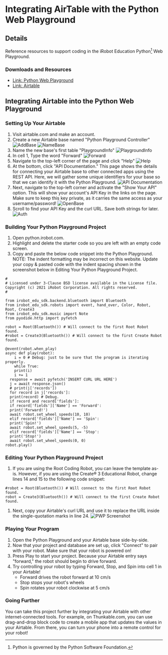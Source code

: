 # Integrating AirTable with the Python Web Playground
## Details
Reference resources to support coding in the iRobot Education Python[^1] Web Playground.

### Downloads and Resources
* [Link: Python Web Playground](http://python.irobot.com/)
* [Link: Airtable](http://airtable.com/)

## Integrating Airtable into the Python Web Playground
### Setting Up Your Airtable
1. Visit airtable.com and make an account.
1. Create a new Airtable base named "Python Playground Controller"
![AddBase](./airtable/add-a-base.png)
![NameBase](./airtable/name-base.png)
1. Name the new base's first table "PlaygroundInfo"
![PlaygroundInfo](./airtable/playground-info.png)
1. In cell 1, Type the word "Forward"
![Forward](./airtable/forward.png)
1. Navigate to the top-left corner of the page and click "Help"
![Help](./airtable/help.png)
1. At the bottom, click "API Documentation." This page shows the details for connecting your Airtable base to other connected apps using the REST API. Here, we will gather some unique identifiers for your base so that we can identify it with the Python Playground.
![API Documentation](./airtable/api-documentation.png)
1. Next, navigate to the top-left corner and activate the "Show Your API" option. This will show your account's API Key in the links on the page. Make sure to keep this key private, as it carries the same access as your username/password!
![OpenBase](./airtable/open-base.png)
1. Scroll to find your API Key and the curl URL. Save both strings for later.
![Auth](./airtable/auth.png)

### Building Your Python Playground Project
1. Open python.irobot.com.
1. Highlight and delete the starter code so you are left with an empty code screen.
1. Copy and paste the below code snippet into the Python Playground. NOTE: The indent formatting may be incorrect on this website. Update your copy & pasted code with the indent spacing shown in the screenshot below in Editing Your Python Playground Project.
```
#
# Licensed under 3-Clause BSD license available in the License file. Copyright (c) 2021 iRobot Corporation. All rights reserved.
#

from irobot_edu_sdk.backend.bluetooth import Bluetooth
from irobot_edu_sdk.robots import event, hand_over, Color, Robot, Root, Create3
from irobot_edu_sdk.music import Note
from pyodide.http import pyfetch

robot = Root(Bluetooth()) # Will connect to the first Root Robot found.
#robot = Create3(Bluetooth()) # Will connect to the first Create Robot found.

@event(robot.when_play)
async def play(robot):
    i = 0 # Debug: just to be sure that the program is iterating properly.
    while True:
    print(i)
    i += 1
  response = await pyfetch('INSERT CURL URL HERE')
  j = await response.json()
  # print(j['records'])
  for record in j['records']:
  print(record) # Debug.
  if record and record['fields']:
  if record['fields']['Name'] == 'Forward':
  print('Forward!')
  await robot.set_wheel_speeds(10, 10)
  elif record['fields']['Name'] == 'Spin':
  print('Spin!')
  await robot.set_wheel_speeds(5, -5)
  elif record['fields']['Name'] == 'Stop':
  print('Stop!')
  await robot.set_wheel_speeds(0, 0)
robot.play()
```

### Editing Your Python Playground Project
1. If you are using the Root Coding Robot, you can leave the template as-is. However, if you are using the Create® 3 Educational Robot, change lines 14 and 15 to the following code snippet:
```
#robot = Root(Bluetooth()) # Will connect to the first Root Robot found.
robot = Create3(Bluetooth()) # Will connect to the first Create Robot found.
```
1. Next, copy your Airtable's curl URL and use it to replace the URL inside the single-quotation marks in line 24.
![PWP Screenshot](./airtable/pwp-screenshot.png)

### Playing Your Program
1. Open the Python Playground and your Airtable base side-by-side.
1. Now that your project and database are set up, click "Connect" to pair with your robot. Make sure that your robot is powered on!
1. Press Play to start your project. Because your Airtable entry says "forward," the robot should begin to drive forward.
1. Try controlling your robot by typing Forward, Stop, and Spin into cell 1 in your Airtable!
    * Forward drives the robot forward at 10 cm/s
    * Stop stops your robot's wheels
    * Spin rotates your robot clockwise at 5 cm/s

### Going Further
You can take this project further by integrating your Airtable with other internet-connected tools. For example, on Thunkable.com, you can use drag-and-drop block code to create a mobile app that updates the values in your Airtable. From there, you can turn your phone into a remote control for your robot!

[^1]: Python is governed by the Python Software Foundation.
[^2]: All trademarks mentioned are the property of their respective owners.
